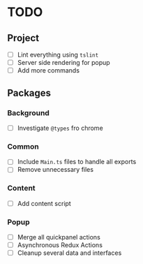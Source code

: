 # TODO

## Project

- [ ] Lint everything using `tslint`
- [ ] Server side rendering for popup
- [ ] Add more commands

## Packages

### Background

- [ ] Investigate `@types` fro chrome

### Common

- [ ] Include `Main.ts` files to handle all exports
- [ ] Remove unnecessary files

### Content

- [ ] Add content script

### Popup

- [ ] Merge all quickpanel actions
- [ ] Asynchronous Redux Actions
- [ ] Cleanup several data and interfaces
